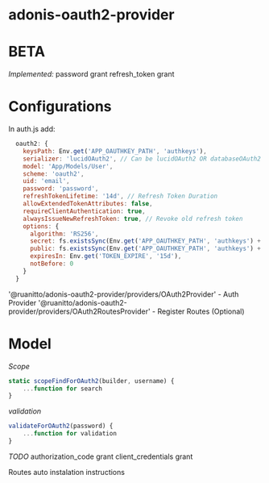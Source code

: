 # adonis-oauth2-provider

# BETA

*Implemented:*
password grant
refresh_token grant

# Configurations
In auth.js add:
```javascript
  oauth2: {
    keysPath: Env.get('APP_OAUTHKEY_PATH', 'authkeys'),
    serializer: 'lucidOAuth2', // Can be lucidOAuth2 OR databaseOAuth2
    model: 'App/Models/User',
    scheme: 'oauth2',
    uid: 'email',
    password: 'password',
    refreshTokenLifetime: '14d', // Refresh Token Duration
    allowExtendedTokenAttributes: false,
    requireClientAuthentication: true,
    alwaysIssueNewRefreshToken: true, // Revoke old refresh token
    options: {
      algorithm: 'RS256',
      secret: fs.existsSync(Env.get('APP_OAUTHKEY_PATH', 'authkeys') + '/oauth-private.key') ? fs.readFileSync(Env.get('APP_OAUTHKEY_PATH', 'authkeys') + '/oauth-private.key') : Logger.error('OAuth Keys not found! Please, run `adonis oauth:key` to generate.'),
      public: fs.existsSync(Env.get('APP_OAUTHKEY_PATH', 'authkeys') + '/oauth-public.key') ? fs.readFileSync(Env.get('APP_OAUTHKEY_PATH', 'authkeys') + '/oauth-public.key') : Logger.error('OAuth Keys not found! Please, run `adonis oauth:key` to generate.'),
      expiresIn: Env.get('TOKEN_EXPIRE', '15d'),
      notBefore: 0
    }
  }
```

'@ruanitto/adonis-oauth2-provider/providers/OAuth2Provider' - Auth Provider
'@ruanitto/adonis-oauth2-provider/providers/OAuth2RoutesProvider' - Register Routes (Optional)

# Model
*Scope*
```javascript
static scopeFindForOAuth2(builder, username) {
    ...function for search
}
```

*validation*
```javascript
validateForOAuth2(password) {
    ...function for validation
}
```

*TODO*
authorization_code grant
client_credentials grant

Routes
auto instalation
instructions



